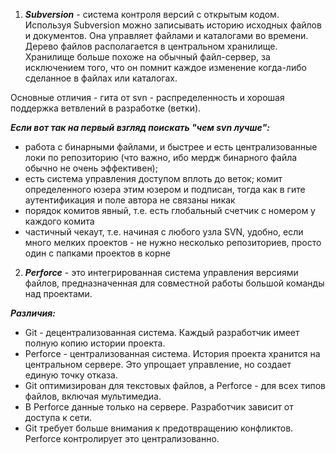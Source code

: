 1. **_Subversion_** - система контроля версий с открытым кодом.<br/> Используя Subversion можно записывать историю исходных файлов и документов. Она управляет файлами и каталогами во времени. Дерево файлов располагается в центральном хранилище. Хранилище больше похоже на обычный файл-сервер, за исключением того, что он помнит каждое изменение когда-либо сделанное в файлах или каталогах.

Основные отличия - гита от svn - распределенность и хорошая поддержка ветвлений в разработке (ветки).

**_Если вот так на первый взгляд поискать "чем svn лучше":_**

- работа с бинарными файлами, и быстрее и есть централизованные локи по репозиторию (что важно, ибо мердж бинарного файла обычно не очень эффективен);
- есть система управления доступом вплоть до веток;
  комит определенного юзера этим юзером и подписан, тогда как в гите аутентификация и поле автора не связаны никак
- порядок комитов явный, т.е. есть глобальный счетчик с номером у каждого комита
- частичный чекаут, т.е. начиная с любого узла SVN, удобно, если много мелких проектов - не нужно несколько репозиториев, просто один с папками проектов в корне

2. **_Perforce_** - это интегрированная система управления версиями файлов, предназначенная для совместной работы большой команды над проектами.

**_Различия:_**<br/>

- Git - децентрализованная система. Каждый разработчик имеет полную копию истории проекта.<br/>
- Perforce - централизованная система. История проекта хранится на центральном сервере. Это упрощает управление, но создает единую точку отказа.<br/>
- Git оптимизирован для текстовых файлов, а Perforce - для всех типов файлов, включая мультимедиа.<br/>
- В Perforce данные только на сервере. Разработчик зависит от доступа к сети.<br/>
- Git требует больше внимания к предотвращению конфликтов. Perforce контролирует это централизованно.
